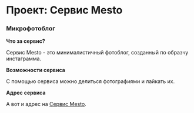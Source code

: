 # Проект: Сервис Mesto

### Микрофотоблог


**Что за сервис?**

Сервис Mesto - это минималистичный фотоблог, созданный по образчу инстаграмма.

**Возможности сервиса**

С помощью сервиса можно делиться фотографиями и лайкать их.

**Адрес сервиса**

А вот и адрес на [Сервис Mesto](https://arturrakhmatullin.github.io/mesto/index.html).
